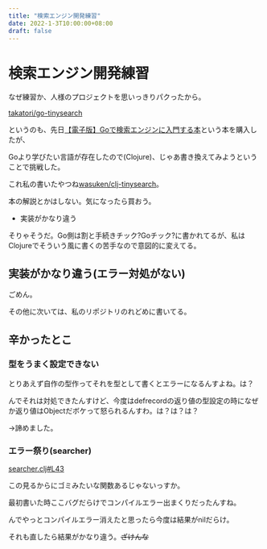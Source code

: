 ```yaml
---
title: "検索エンジン開発練習"
date: 2022-1-3T10:00:00+08:00
draft: false
---
```

# 検索エンジン開発練習



なぜ練習か、人様のプロジェクトを思いっきりパクったから。



[takatori/go-tinysearch](https://github.com/takatori/go-tinysearch)



というのも、先日[【電子版】Goで検索エンジンに入門する本](https://booth.pm/ja/items/1576277)という本を購入したが、



Goより学びたい言語が存在したので(Clojure)、じゃあ書き換えてみようということで挑戦した。



これ私の書いたやつね[wasuken/clj-tinysearch](https://github.com/wasuken/clj-tinysearch)。



本の解説とかはしない。気になったら買おう。



* 実装がかなり違う



そりゃそうだ。Go側は割と手続きチック?Goチック?に書かれてるが、私はClojureでそういう風に書くの苦手なので意図的に変えてる。



## 実装がかなり違う(エラー対処がない)



ごめん。



その他に次いては、私のリポジトリのれどめに書いてる。



## 辛かったとこ



### 型をうまく設定できない



とりあえず自作の型作ってそれを型として書くとエラーになるんすよね。は？



んでそれは対処できたんすけど、今度はdefrecordの返り値の型設定の時になぜか返り値はObjectだボケって怒られるんすわ。は？は？は？



->諦めました。



### エラー祭り(searcher)



[searcher.clj#L43](https://github.com/wasuken/clj-tinysearch/blob/master/src/clj_tinysearch/searcher.clj#L43)



この見るからにゴミみたいな関数あるじゃないっすか。



最初書いた時ここバグだらけでコンパイルエラー出まくりだったんすね。



んでやっとコンパイルエラー消えたと思ったら今度は結果がnilだらけ。



それも直したら結果がかなり違う。~~ざけんな~~
